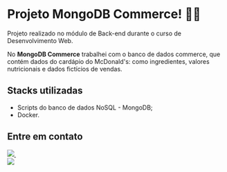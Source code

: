 # Projeto MongoDB Commerce! :hamburger::fries:
Projeto realizado no módulo de Back-end durante o curso de Desenvolvimento Web.

No **MongoDB Commerce** trabalhei com o banco de dados commerce, que contém dados do cardápio do McDonald's: como ingredientes, valores nutricionais e dados fictícios de vendas.

## Stacks utilizadas
- Scripts do banco de dados NoSQL - MongoDB;
- Docker.

## Entre em contato
<a href="https://www.linkedin.com/in/khyradeoliveira">
    <img src="https://img.shields.io/badge/linkedin-%230077B5.svg?&style=for-the-badge&logo=linkedin&logoColor=white" target="_blank">
  </a>&nbsp;&nbsp;
  <a href="mailto:khyrak@gmail.com"><br>
    <img src="https://img.shields.io/badge/Gmail-D14836?style=for-the-badge&logo=gmail&logoColor=white" target="_blank">
